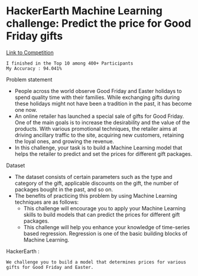 # HackerEarth Machine Learning challenge: Predict the price for Good Friday gifts

[Link to Competition](https://www.hackerearth.com/challenges/competitive/hackerearth-machine-learning-challenge-predict-price-good-friday-gifts/)

	I finished in the Top 10 among 400+ Participants
	My Accuracy : 94.041%

Problem statement

+ People across the world observe Good Friday and Easter holidays to spend quality time with their families. While exchanging gifts during these holidays might not have been a tradition in the past, it has become one now.
+ An online retailer has launched a special sale of gifts for Good Friday. One of the main goals is to increase the desirability and the value of the products. With various promotional techniques, the retailer aims at driving ancillary traffic to the site, acquiring new customers, retaining the loyal ones, and growing the revenue. 
+ In this challenge, your task is to build a Machine Learning model that helps the retailer to predict and set the prices for different gift packages.

Dataset
+ The dataset consists of certain parameters such as the type and category of the gift, applicable discounts on the gift, the number of packages bought in the past, and so on.
+ The benefits of practicing this problem by using Machine Learning techniques are as follows:
	- This challenge will encourage you to apply your Machine Learning skills to build models that can predict the prices for different gift packages.
	- This challenge will help you enhance your knowledge of time-series based regression. Regression is one of the basic building blocks of Machine Learning.

HackerEarth :

	We challenge you to build a model that determines prices for various gifts for Good Friday and Easter.